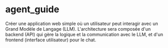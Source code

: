 # agent_guide
Créer une application web simple où un utilisateur peut interagir avec un Grand Modèle de Langage (LLM). L'architecture sera composée d'un backend (API) qui gère la logique et la communication avec le LLM, et d'un frontend (interface utilisateur) pour le chat.
